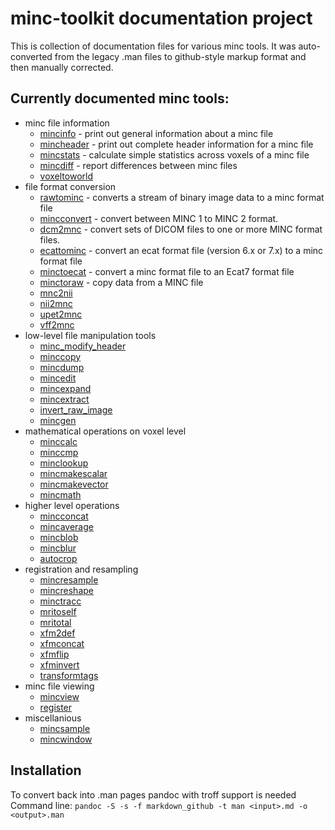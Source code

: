 # minc-toolkit documentation project

This is collection of documentation files for various minc tools. It was auto-converted from the 
legacy .man files to github-style markup format and then manually corrected. 

## Currently documented minc tools:

* minc file information
  * [mincinfo](mincinfo.md) - print out general information about a minc file
  * [mincheader](mincheader.md) -  print out complete header information for a minc file
  * [mincstats](mincstats.md) - calculate simple statistics across voxels of a minc file
  * [mincdiff](mincdiff.md) - report differences between minc files
  * [voxeltoworld](voxeltoworld.md)
* file format conversion
  * [rawtominc](rawtominc.md) - converts a stream of binary image data to a minc format file
  * [mincconvert](mincconvert.md) - convert between MINC 1 to MINC 2 format.
  * [dcm2mnc](dcm2mnc.md) - convert sets of DICOM files to one or more MINC format files.
  * [ecattominc](ecattominc.md) - convert an ecat format file (version 6.x or 7.x) to a minc format file
  * [minctoecat](minctoecat.md) - convert a minc format file to an Ecat7 format file
  * [minctoraw](minctoraw.md) - copy data from a MINC file
  * [mnc2nii](mnc2nii.md)
  * [nii2mnc](nii2mnc.md)
  * [upet2mnc](upet2mnc.md)
  * [vff2mnc](vff2mnc.md)
* low-level file manipulation tools
  * [minc_modify_header](minc_modify_header.md)
  * [minccopy](minccopy.md) 
  * [mincdump](mincdump.md)
  * [mincedit](mincedit.md)
  * [mincexpand](mincexpand.md)
  * [mincextract](mincextract.md)
  * [invert_raw_image](invert_raw_image.md)
  * [mincgen](mincgen.md)
* mathematical operations on voxel level
  * [minccalc](minccalc.md)
  * [minccmp](minccmp.md)
  * [minclookup](minclookup.md)
  * [mincmakescalar](mincmakescalar.md)
  * [mincmakevector](mincmakevector.md)
  * [mincmath](mincmath.md)
* higher level operations
  * [mincconcat](mincconcat.md)
  * [mincaverage](mincaverage.md)
  * [mincblob](mincblob.md)
  * [mincblur](mincblur.md)
  * [autocrop](autocrop.md)
* registration and resampling
  * [mincresample](mincresample.md)
  * [mincreshape](mincreshape.md)
  * [minctracc](minctracc.md)
  * [mritoself](mritoself.md)
  * [mritotal](mritotal.md)
  * [xfm2def](xfm2def.md)
  * [xfmconcat](xfmconcat.md)
  * [xfmflip](xfmflip.md)
  * [xfminvert](xfminvert.md)
  * [transformtags](transformtags.md)
* minc file viewing  
  * [mincview](mincview.md)
  * [register](register.md)
* miscellanious
  * [mincsample](mincsample.md)
  * [mincwindow](mincwindow.md)

## Installation

To convert back into .man pages pandoc with troff support is needed
Command line: `pandoc -S -s -f markdown_github -t man <input>.md -o <output>.man`

